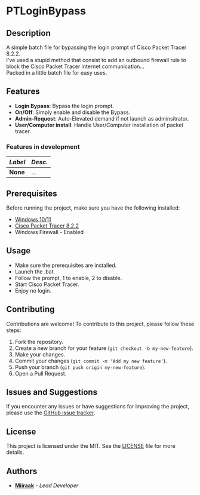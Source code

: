 # PTLoginBypass
## Description
A simple batch file for bypassing the login prompt of Cisco Packet Tracer 8.2.2. <br>
I've used a stupid method that consist to add an outbound firewall rule to block the Cisco Packet Tracer internet communication... <br>
Packed in a little batch file for easy uses. 

## Features
- **Login Bypass**: Bypass the login prompt.
- **On/Off**: Simply enable and disable the Bypass.
- **Admin-Request**: Auto-Elevated demand if not launch as adminsitrator.
- **User/Computer install**: Handle User/Computer installation of packet tracer.

### Features in development
|*Label*|*Desc.*|
|---|---|
| **None** | ...

## Prerequisites
Before running the project, make sure you have the following installed:

- [Windows 10/11](https://www.microsoft.com/windows/)
- [Cisco Packet Tracer 8.2.2](https://www.computernetworkingnotes.com/ccna-study-guide/download-packet-tracer-for-windows-and-linux.html)
- Windows Firewall - Enabled

## Usage
- Make sure the prerequisites are installed.
- Launch the .bat.
- Follow the prompt, 1 to enable, 2 to disable.
- Start Cisco Packet Tracer.
- Enjoy no login.

## Contributing
Contributions are welcome! To contribute to this project, please follow these steps:

1. Fork the repository.
2. Create a new branch for your feature (`git checkout -b my-new-feature`).
3. Make your changes.
4. Commit your changes (`git commit -m 'Add my new feature'`).
5. Push your branch (`git push origin my-new-feature`).
6. Open a Pull Request.

## Issues and Suggestions
If you encounter any issues or have suggestions for improving the project, please use the [GitHub issue tracker](https://github.com/Miiraak/PTLoginBypass/issues).

## License
This project is licensed under the MIT. See the [LICENSE](./LICENSE) file for more details.

## Authors
- [**Miiraak**](https://github.com/your-username) - *Lead Developer*
